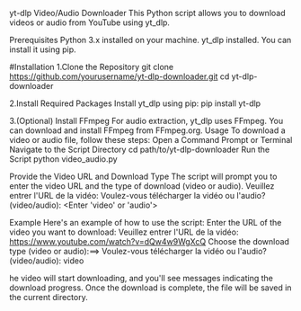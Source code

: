 yt-dlp Video/Audio Downloader
This Python script allows you to download videos or audio from YouTube using yt_dlp.

Prerequisites
Python 3.x installed on your machine.
yt_dlp installed. You can install it using pip.


#Installation
1.Clone the Repository
git clone https://github.com/yourusername/yt-dlp-downloader.git
cd yt-dlp-downloader

2.Install Required Packages
Install yt_dlp using pip:
pip install yt-dlp

3.(Optional) Install FFmpeg
For audio extraction, yt_dlp uses FFmpeg. You can download and install FFmpeg from FFmpeg.org.
Usage
To download a video or audio file, follow these steps:
Open a Command Prompt or Terminal
Navigate to the Script Directory
cd path/to/yt-dlp-downloader
Run the Script
python video_audio.py

Provide the Video URL and Download Type
The script will prompt you to enter the video URL and the type of download (video or audio).
Veuillez entrer l'URL de la vidéo: <Enter the video URL here>
Voulez-vous télécharger la vidéo ou l'audio? (video/audio): <Enter 'video' or 'audio'>


Example
Here's an example of how to use the script:
Enter the URL of the video you want to download:
Veuillez entrer l'URL de la vidéo: https://www.youtube.com/watch?v=dQw4w9WgXcQ
Choose the download type (video or audio):==> Voulez-vous télécharger la vidéo ou l'audio? (video/audio): video


he video will start downloading, and you'll see messages indicating the download progress. Once the download is complete, the file will be saved in the current directory.





